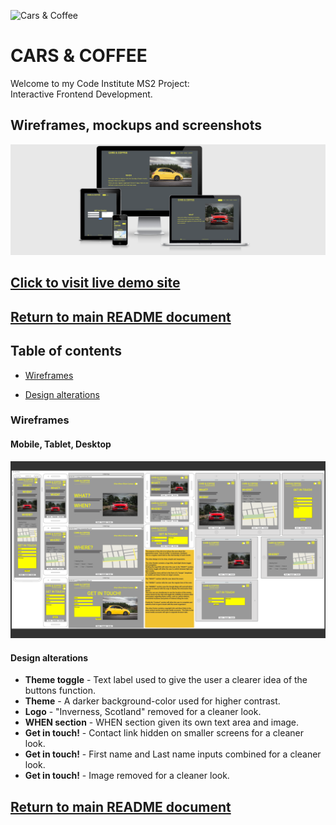 ![Cars & Coffee](assets/images/favicon-light.ico "Cars & Coffee")

# CARS & COFFEE

Welcome to my Code Institute MS2 Project:<br>Interactive Frontend Development.

## Wireframes, mockups and screenshots

![Responsive site demo](assets/wireframes/cars-and-coffee-responsive-demo.png "Responsive site demo")

## [Click to visit live demo site](https://vinnyshaw.github.io/cars-and-coffee-ci-ms2/#what-section)

## [Return to main README document](https://github.com/VinnyShaw/cars-and-coffee-ci-ms2/blob/master/README.md)

## Table of contents

- [Wireframes](https://github.com/VinnyShaw/vinny-shaw-photography-ci-ms1/blob/master/wireframes.md#wireframes)

- [Design alterations](https://github.com/VinnyShaw/vinny-shaw-photography-ci-ms1/blob/master/wireframes.md#design-alterations)

### Wireframes

#### Mobile, Tablet, Desktop

![Home Mockup](assets/wireframes/Cars-and-Coffee-initial-wireframes.png)

#### Design alterations

- **Theme toggle** - Text label used to give the user a clearer idea of the buttons function.
- **Theme** - A darker background-color used for higher contrast.
- **Logo** - "Inverness, Scotland" removed for a cleaner look.
- **WHEN section** - WHEN section given its own text area and image.
- **Get in touch!** - Contact link hidden on smaller screens for a cleaner look.
- **Get in touch!** - First name and Last name inputs combined for a cleaner look.
- **Get in touch!** - Image removed for a cleaner look.

## [Return to main README document](https://github.com/VinnyShaw/cars-and-coffee-ci-ms2/blob/master/README.md)
